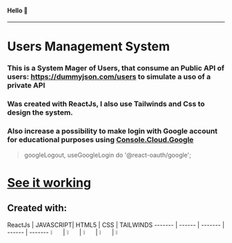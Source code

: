 #### Hello 👋
_____________
# **Users Management System**

### This is a System Mager of Users, that consume an Public API  of users: <https://dummyjson.com/users> to simulate a uso of a private API

### Was created with ReactJs, I also use Tailwinds and Css to design the system. 

### Also increase a possibility to make login with Google account for educational purposes using [Console.Cloud.Google](https://console.cloud.google.com/welcome?pli=1&inv=1&invt=Ab3Npw&project=rock-verbena-463400-u3) 
> googleLogout, useGoogleLogin do '@react-oauth/google'; 

# [See it working](https://gerenciamento-de-usuarios-mu.vercel.app/)

## Created with:

<div>
  ReactJs | JAVASCRIPT| HTML5 |   CSS   | TAILWINDS 
  ------- | ------  |  ------- | ------  |  ------- 
 <img src="https://cdn.jsdelivr.net/gh/devicons/devicon@latest/icons/react/react-original.svg" / width="5%"> |  <img src="https://cdn.jsdelivr.net/gh/devicons/devicon@latest/icons/javascript/javascript-original.svg" width="5%">  |  <img src="https://cdn.jsdelivr.net/gh/devicons/devicon@latest/icons/css3/css3-plain.svg" width="5%"/>  |  <img src="https://cdn.jsdelivr.net/gh/devicons/devicon@latest/icons/html5/html5-plain.svg"  width="5%"/>  |  <img src="https://cdn.jsdelivr.net/gh/devicons/devicon@latest/icons/tailwindcss/tailwindcss-original.svg" width="5%"/> 
          
</div>
